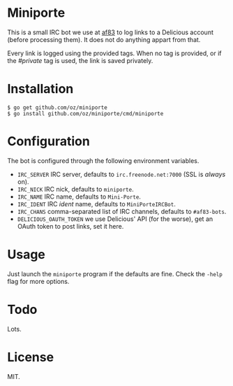# Miniporte

This is a small IRC bot we use at [af83](http://af83.com) to log links to a
Delicious account (before processing them).  It does not do anything appart
from that.

Every link is logged using the provided tags. When no tag is provided, or if
the *#private* tag is used, the link is saved privately.

# Installation

```
$ go get github.com/oz/miniporte
$ go install github.com/oz/miniporte/cmd/miniporte
```

# Configuration

The bot is configured through the following environment variables.

- `IRC_SERVER` IRC server, defaults to `irc.freenode.net:7000` (SSL is
  *always* on).
- `IRC_NICK` IRC nick, defaults to `miniporte`.
- `IRC_NAME` IRC name, defaults to `Mini-Porte`.
- `IRC_IDENT` IRC *ident* name, defaults to `MiniPorteIRCBot`.
- `IRC_CHANS` comma-separated list of IRC channels, defaults to
  `#af83-bots`.
- `DELICIOUS_OAUTH_TOKEN` we use Delicious' API (for the worse), get an
  OAuth token to post links, set it here.

# Usage

Just launch the `miniporte` program if the defaults are fine. Check the `-help`
flag for more options.

# Todo

Lots.

# License

MIT.
